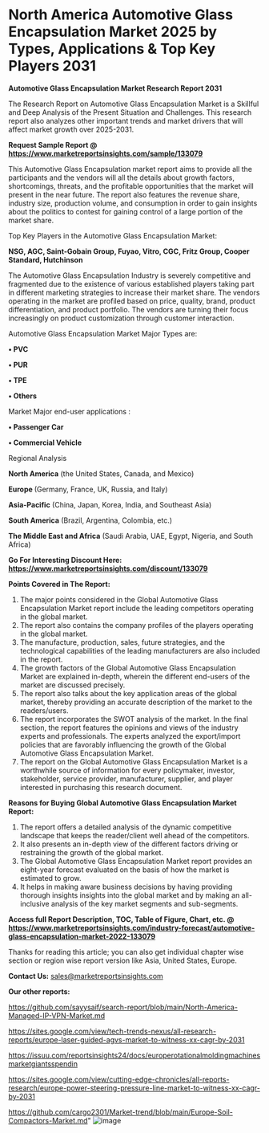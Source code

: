 # North America Automotive Glass Encapsulation Market 2025 by Types, Applications & Top Key Players 2031

<strong>Automotive Glass Encapsulation Market Research Report 2031</strong>

The Research Report on Automotive Glass Encapsulation Market is a Skillful and Deep Analysis of the Present Situation and Challenges. This research report also analyzes other important trends and market drivers that will affect market growth over 2025-2031.

<strong>Request Sample Report @ <a href=https://www.marketreportsinsights.com/sample/133079>https://www.marketreportsinsights.com/sample/133079</a></strong>

This Automotive Glass Encapsulation market report aims to provide all the participants and the vendors will all the details about growth factors, shortcomings, threats, and the profitable opportunities that the market will present in the near future. The report also features the revenue share, industry size, production volume, and consumption in order to gain insights about the politics to contest for gaining control of a large portion of the market share.

Top Key Players in the Automotive Glass Encapsulation Market:

<strong>NSG, AGC, Saint-Gobain Group, Fuyao, Vitro, CGC, Fritz Group, Cooper Standard, Hutchinson</strong>

The Automotive Glass Encapsulation Industry is severely competitive and fragmented due to the existence of various established players taking part in different marketing strategies to increase their market share. The vendors operating in the market are profiled based on price, quality, brand, product differentiation, and product portfolio. The vendors are turning their focus increasingly on product customization through customer interaction.

Automotive Glass Encapsulation Market Major Types are:

<strong>• PVC

• PUR

• TPE

• Others</strong>

Market Major end-user applications :

<strong>• Passenger Car

• Commercial Vehicle</strong>

Regional Analysis

</u><strong><b>North America</b></strong> (the United States, Canada, and Mexico)

<strong><b>Europe </b></strong>(Germany, France, UK, Russia, and Italy)

<strong><b>Asia-Pacific</b></strong> (China, Japan, Korea, India, and Southeast Asia)

<strong><b>South America</b></strong> (Brazil, Argentina, Colombia, etc.)

<strong><b>The Middle East and Africa</b></strong> (Saudi Arabia, UAE, Egypt, Nigeria, and South Africa)

<strong>Go For Interesting Discount Here: <a href=https://www.marketreportsinsights.com/discount/133079>https://www.marketreportsinsights.com/discount/133079</a></strong>

<strong>Points Covered in The Report:</strong>
<ol>
  <li>The major points considered in the Global Automotive Glass Encapsulation Market report include the leading competitors operating in the global market.</li>
  <li>The report also contains the company profiles of the players operating in the global market.</li>
  <li>The manufacture, production, sales, future strategies, and the technological capabilities of the leading manufacturers are also included in the report.</li>
  <li>The growth factors of the Global Automotive Glass Encapsulation Market are explained in-depth, wherein the different end-users of the market are discussed precisely.</li>
  <li>The report also talks about the key application areas of the global market, thereby providing an accurate description of the market to the readers/users.</li>
  <li>The report incorporates the SWOT analysis of the market. In the final section, the report features the opinions and views of the industry experts and professionals. The experts analyzed the export/import policies that are favorably influencing the growth of the Global Automotive Glass Encapsulation Market.</li>
  <li>The report on the Global Automotive Glass Encapsulation Market is a worthwhile source of information for every policymaker, investor, stakeholder, service provider, manufacturer, supplier, and player interested in purchasing this research document.</li>
</ol>
<strong>Reasons for Buying Global Automotive Glass Encapsulation Market Report:</strong>

<ol>
  <li>The report offers a detailed analysis of the dynamic competitive landscape that keeps the reader/client well ahead of the competitors.</li>
  <li>It also presents an in-depth view of the different factors driving or restraining the growth of the global market.</li>
  <li>The Global Automotive Glass Encapsulation Market report provides an eight-year forecast evaluated on the basis of how the market is estimated to grow.</li>
  <li>It helps in making aware business decisions by having providing thorough insights insights into the global market and by making an all-inclusive analysis of the key market segments and sub-segments.</li>
</ol>
<strong>Access full Report Description, TOC, Table of Figure, Chart, etc. @ <a href=https://www.marketreportsinsights.com/industry-forecast/automotive-glass-encapsulation-market-2022-133079>https://www.marketreportsinsights.com/industry-forecast/automotive-glass-encapsulation-market-2022-133079</a></strong>


Thanks for reading this article; you can also get individual chapter wise section or region wise report version like Asia, United States, Europe.

<strong>Contact Us:</strong>
sales@marketreportsinsights.com

<strong>Our other reports:</strong>

<a href=https://github.com/sayysaif/search-report/blob/main/North-America-Managed-IP-VPN-Market.md>https://github.com/sayysaif/search-report/blob/main/North-America-Managed-IP-VPN-Market.md</a>

<a href=https://sites.google.com/view/tech-trends-nexus/all-research-reports/europe-laser-guided-agvs-market-to-witness-xx-cagr-by-2031>https://sites.google.com/view/tech-trends-nexus/all-research-reports/europe-laser-guided-agvs-market-to-witness-xx-cagr-by-2031</a>

<a href=https://issuu.com/reportsinsights24/docs/europerotationalmoldingmachinesmarketgiantsspendin>https://issuu.com/reportsinsights24/docs/europerotationalmoldingmachinesmarketgiantsspendin</a>

<a href=https://sites.google.com/view/cutting-edge-chronicles/all-reports-research/europe-power-steering-pressure-line-market-to-witness-xx-cagr-by-2031>https://sites.google.com/view/cutting-edge-chronicles/all-reports-research/europe-power-steering-pressure-line-market-to-witness-xx-cagr-by-2031</a>

<a href=https://github.com/cargo2301/Market-trend/blob/main/Europe-Soil-Compactors-Market.md>https://github.com/cargo2301/Market-trend/blob/main/Europe-Soil-Compactors-Market.md</a>"
![image](https://github.com/user-attachments/assets/8880a758-32f2-42dc-aa98-59e9875357e8)
